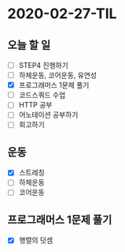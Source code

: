 # 2020-02-27-TIL

## 오늘 할 일

- [ ] STEP4 진행하기
- [ ] 하체운동, 코어운동, 유연성
- [x] 프로그래머스 1문제 풀기
- [ ] 코드스쿼드 수업
- [ ] HTTP 공부
- [ ] 어노테이션 공부하기
- [ ] 회고하기

## 운동

- [x] 스트레칭
- [ ] 하체운동
- [ ] 코어운동

## 프로그래머스 1문제 풀기

- [x] 행렬의 덧셈

